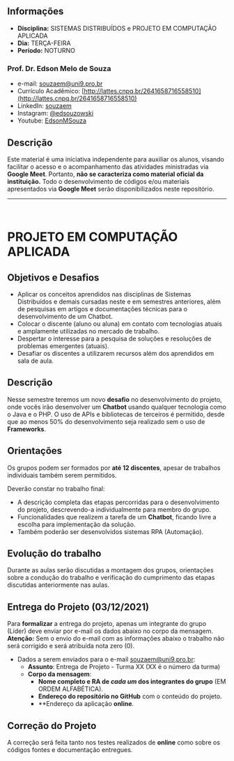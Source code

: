 ## Informações
* **Disciplina:** SISTEMAS DISTRIBUÍDOS e PROJETO EM COMPUTAÇÃO APLICADA
* **Dia:** TERÇA-FEIRA
* **Período:** NOTURNO

### Prof. Dr. Edson Melo de Souza
* e-mail: [souzaem@uni9.pro.br](mailto:souzaem@uni9.pro.br)
* Currículo Acadêmico: [http://lattes.cnpq.br/2641658716558510](http://lattes.cnpq.br/2641658716558510)
* LinkedIn: [souzaem](https://www.linkedin.com/in/souzaem/)
* Instagram: [@edsouzowski](https://www.instagram.com/edsouzowski/)
* Youtube: [EdsonMSouza](https://youtube.com/EdsonMSouza/playlists)

## Descrição
Este material é uma iniciativa independente para auxiliar os alunos, visando facilitar o acesso e o acompanhamento das atividades ministradas via **Google Meet**. Portanto, **não se caracteriza como material oficial da instituição.** Todo o desenvolvimento de códigos e/ou materiais apresentados via **Google Meet** serão disponibilizados neste repositório.

---

<br>

# PROJETO EM COMPUTAÇÃO APLICADA
## Objetivos e Desafios
* Aplicar os conceitos aprendidos nas disciplinas de Sistemas Distribuídos e demais cursadas neste e em semestres anteriores, além de pesquisas em artigos e documentações técnicas para o desenvolvimento de um Chatbot.
* Colocar o discente (aluno ou aluna) em contato com tecnologias atuais e amplamente utilizadas no mercado de trabalho.
* Despertar o interesse para a pesquisa de soluções e resoluções de problemas emergentes (atuais).
* Desafiar os discentes a utilizarem recursos além dos aprendidos em sala de aula.

## Descrição
Nesse semestre teremos um novo **desafio** no desenvolvimento do projeto, onde vocês irão desenvolver um **Chatbot** usando qualquer tecnologia como o Java e o PHP. O uso de APIs e bibliotecas de terceiros é permitido, desde que ao menos 50% do desenvolvimento seja realizado sem o uso de **Frameworks**.

## Orientações
Os grupos podem ser formados por **até 12 discentes**, apesar de trabalhos individuais também serem permitidos.

Deverão constar no trabalho final:
* A descrição completa das etapas percorridas para o desenvolvimento do projeto, descrevendo-a individualmente para membro do grupo.
* Funcionalidades que realizem a tarefa de um **Chatbot**, ficando livre a escolha para implementação da solução.
* Também poderão ser desenvolvidos sistemas RPA (Automação).

## Evolução do trabalho
Durante as aulas serão discutidas a montagem dos grupos, orientações sobre a condução do trabalho e verificação do cumprimento das etapas discutidas anteriormente nas aulas.

## Entrega do Projeto (**03/12/2021**)
Para **formalizar** a entrega do projeto, apenas um integrante do grupo (Líder) deve enviar por e-mail os dados abaixo no corpo da mensagem. **Atenção:** Sem o envio do e-mail com as informações abaixo o trabalho não será corrigido e será atribuída nota zero (0).
* Dados a serem enviados para o e-mail [souzaem@uni9.pro.br](mailto:souzaem@uni9.pro.br):
 	* **Assunto**: Entrega de Projeto -  Turma XX (XX é o número da turma)
 	* **Corpo da mensagem**:
    	* **Nome completo e RA de *cada um* dos integrantes do grupo** (EM ORDEM ALFABÉTICA).
		* **Endereço do repositório no GitHub** com o conteúdo do projeto.
		* **Endereço da aplicação **online**.

## Correção do Projeto
A correção será feita tanto nos testes realizados de **online** como sobre os códigos fontes e documentação entregues.